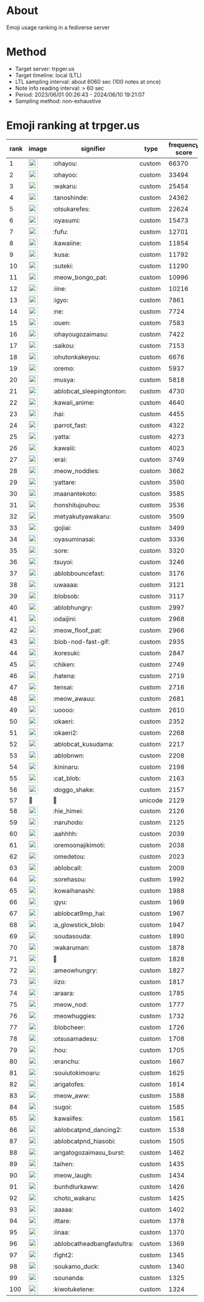 # About
Emoji usage ranking in a fediverse server

# Method
- Target server: trpger.us
- Target timeline: local (LTL)
- LTL sampling interval: about 6060 sec (100 notes at once)
- Note info reading interval: > 60 sec
- Period: 2023/06/01 00:26:43 - 2024/06/10 19:21:07 
- Sampling method: non-exhaustive

# Emoji ranking at trpger.us

|rank|image|signifier|type|frequency score|
|----|----|----|----|----|
|1|<img height="24" src="https://trpger.us/emoji/ohayou.webp">|:ohayou:|custom|66370|
|2|<img height="24" src="https://trpger.us/emoji/ohayoo.webp">|:ohayoo:|custom|33494|
|3|<img height="24" src="https://trpger.us/emoji/wakaru.webp">|:wakaru:|custom|25454|
|4|<img height="24" src="https://trpger.us/emoji/tanoshinde.webp">|:tanoshinde:|custom|24362|
|5|<img height="24" src="https://trpger.us/emoji/otsukarefes.webp">|:otsukarefes:|custom|22624|
|6|<img height="24" src="https://trpger.us/emoji/oyasumi.webp">|:oyasumi:|custom|15473|
|7|<img height="24" src="https://trpger.us/emoji/fufu.webp">|:fufu:|custom|12701|
|8|<img height="24" src="https://trpger.us/emoji/kawaiine.webp">|:kawaiine:|custom|11854|
|9|<img height="24" src="https://trpger.us/emoji/kusa.webp">|:kusa:|custom|11792|
|10|<img height="24" src="https://trpger.us/emoji/suteki.webp">|:suteki:|custom|11290|
|11|<img height="24" src="https://trpger.us/emoji/meow_bongo_pat.webp">|:meow_bongo_pat:|custom|10996|
|12|<img height="24" src="https://trpger.us/emoji/iine.webp">|:iine:|custom|10216|
|13|<img height="24" src="https://trpger.us/emoji/igyo.webp">|:igyo:|custom|7861|
|14|<img height="24" src="https://trpger.us/emoji/ne.webp">|:ne:|custom|7724|
|15|<img height="24" src="https://trpger.us/emoji/ouen.webp">|:ouen:|custom|7583|
|16|<img height="24" src="https://trpger.us/emoji/ohayougozaimasu.webp">|:ohayougozaimasu:|custom|7422|
|17|<img height="24" src="https://trpger.us/emoji/saikou.webp">|:saikou:|custom|7153|
|18|<img height="24" src="https://trpger.us/emoji/ohutonkakeyou.webp">|:ohutonkakeyou:|custom|6676|
|19|<img height="24" src="https://trpger.us/emoji/oremo.webp">|:oremo:|custom|5937|
|20|<img height="24" src="https://trpger.us/emoji/musya.webp">|:musya:|custom|5818|
|21|<img height="24" src="https://trpger.us/emoji/ablobcat_sleepingtonton.webp">|:ablobcat_sleepingtonton:|custom|4730|
|22|<img height="24" src="https://trpger.us/emoji/kawaii_anime.webp">|:kawaii_anime:|custom|4640|
|23|<img height="24" src="https://trpger.us/emoji/hai.webp">|:hai:|custom|4455|
|24|<img height="24" src="https://trpger.us/emoji/parrot_fast.webp">|:parrot_fast:|custom|4322|
|25|<img height="24" src="https://trpger.us/emoji/yatta.webp">|:yatta:|custom|4273|
|26|<img height="24" src="https://trpger.us/emoji/kawaiii.webp">|:kawaiii:|custom|4023|
|27|<img height="24" src="https://trpger.us/emoji/erai.webp">|:erai:|custom|3749|
|28|<img height="24" src="https://trpger.us/emoji/meow_noddies.webp">|:meow_noddies:|custom|3662|
|29|<img height="24" src="https://trpger.us/emoji/yattare.webp">|:yattare:|custom|3590|
|30|<img height="24" src="https://trpger.us/emoji/maanantekoto.webp">|:maanantekoto:|custom|3585|
|31|<img height="24" src="https://trpger.us/emoji/honshitujouhou.webp">|:honshitujouhou:|custom|3536|
|32|<img height="24" src="https://trpger.us/emoji/metyakutyawakaru.webp">|:metyakutyawakaru:|custom|3509|
|33|<img height="24" src="https://trpger.us/emoji/gojiai.webp">|:gojiai:|custom|3499|
|34|<img height="24" src="https://trpger.us/emoji/oyasuminasai.webp">|:oyasuminasai:|custom|3336|
|35|<img height="24" src="https://trpger.us/emoji/sore.webp">|:sore:|custom|3320|
|36|<img height="24" src="https://trpger.us/emoji/tsuyoi.webp">|:tsuyoi:|custom|3246|
|37|<img height="24" src="https://trpger.us/emoji/ablobbouncefast.webp">|:ablobbouncefast:|custom|3176|
|38|<img height="24" src="https://trpger.us/emoji/uwaaaa.webp">|:uwaaaa:|custom|3121|
|39|<img height="24" src="https://trpger.us/emoji/blobsob.webp">|:blobsob:|custom|3117|
|40|<img height="24" src="https://trpger.us/emoji/ablobhungry.webp">|:ablobhungry:|custom|2997|
|41|<img height="24" src="https://trpger.us/emoji/odaijini.webp">|:odaijini:|custom|2968|
|42|<img height="24" src="https://trpger.us/emoji/meow_floof_pat.webp">|:meow_floof_pat:|custom|2966|
|43|<img height="24" src="https://trpger.us/emoji/blob-nod-fast-gif.webp">|:blob-nod-fast-gif:|custom|2935|
|44|<img height="24" src="https://trpger.us/emoji/koresuki.webp">|:koresuki:|custom|2847|
|45|<img height="24" src="https://trpger.us/emoji/chiken.webp">|:chiken:|custom|2749|
|46|<img height="24" src="https://trpger.us/emoji/hatena.webp">|:hatena:|custom|2719|
|47|<img height="24" src="https://trpger.us/emoji/tensai.webp">|:tensai:|custom|2716|
|48|<img height="24" src="https://trpger.us/emoji/meow_awauu.webp">|:meow_awauu:|custom|2681|
|49|<img height="24" src="https://trpger.us/emoji/uoooo.webp">|:uoooo:|custom|2610|
|50|<img height="24" src="https://trpger.us/emoji/okaeri.webp">|:okaeri:|custom|2352|
|51|<img height="24" src="https://trpger.us/emoji/okaeri2.webp">|:okaeri2:|custom|2268|
|52|<img height="24" src="https://trpger.us/emoji/ablobcat_kusudama.webp">|:ablobcat_kusudama:|custom|2217|
|53|<img height="24" src="https://trpger.us/emoji/ablobnwn.webp">|:ablobnwn:|custom|2208|
|54|<img height="24" src="https://trpger.us/emoji/kininaru.webp">|:kininaru:|custom|2198|
|55|<img height="24" src="https://trpger.us/emoji/cat_blob.webp">|:cat_blob:|custom|2163|
|56|<img height="24" src="https://trpger.us/emoji/doggo_shake.webp">|:doggo_shake:|custom|2157|
|57|🍮|🍮|unicode|2129|
|58|<img height="24" src="https://trpger.us/emoji/hie_himei.webp">|:hie_himei:|custom|2126|
|59|<img height="24" src="https://trpger.us/emoji/naruhodo.webp">|:naruhodo:|custom|2125|
|60|<img height="24" src="https://trpger.us/emoji/aahhhh.webp">|:aahhhh:|custom|2039|
|61|<img height="24" src="https://trpger.us/emoji/oremoonajikimoti.webp">|:oremoonajikimoti:|custom|2038|
|62|<img height="24" src="https://trpger.us/emoji/omedetou.webp">|:omedetou:|custom|2023|
|63|<img height="24" src="https://trpger.us/emoji/ablobcall.webp">|:ablobcall:|custom|2009|
|64|<img height="24" src="https://trpger.us/emoji/sorehasou.webp">|:sorehasou:|custom|1992|
|65|<img height="24" src="https://trpger.us/emoji/kowaihanashi.webp">|:kowaihanashi:|custom|1988|
|66|<img height="24" src="https://trpger.us/emoji/gyu.webp">|:gyu:|custom|1969|
|67|<img height="24" src="https://trpger.us/emoji/ablobcat9mp_hai.webp">|:ablobcat9mp_hai:|custom|1967|
|68|<img height="24" src="https://trpger.us/emoji/a_glowstick_blob.webp">|:a_glowstick_blob:|custom|1947|
|69|<img height="24" src="https://trpger.us/emoji/soudasouda.webp">|:soudasouda:|custom|1890|
|70|<img height="24" src="https://trpger.us/emoji/wakaruman.webp">|:wakaruman:|custom|1878|
|71|<img height="24" src="https://trpger.us/emoji/birthday.webp">|:birthday:|custom|1828|
|72|<img height="24" src="https://trpger.us/emoji/ameowhungry.webp">|:ameowhungry:|custom|1827|
|73|<img height="24" src="https://trpger.us/emoji/iizo.webp">|:iizo:|custom|1817|
|74|<img height="24" src="https://trpger.us/emoji/araara.webp">|:araara:|custom|1785|
|75|<img height="24" src="https://trpger.us/emoji/meow_nod.webp">|:meow_nod:|custom|1777|
|76|<img height="24" src="https://trpger.us/emoji/meowhuggies.webp">|:meowhuggies:|custom|1732|
|77|<img height="24" src="https://trpger.us/emoji/blobcheer.webp">|:blobcheer:|custom|1726|
|78|<img height="24" src="https://trpger.us/emoji/otsusamadesu.webp">|:otsusamadesu:|custom|1708|
|79|<img height="24" src="https://trpger.us/emoji/hou.webp">|:hou:|custom|1705|
|80|<img height="24" src="https://trpger.us/emoji/eranchu.webp">|:eranchu:|custom|1667|
|81|<img height="24" src="https://trpger.us/emoji/souiutokimoaru.webp">|:souiutokimoaru:|custom|1625|
|82|<img height="24" src="https://trpger.us/emoji/arigatofes.webp">|:arigatofes:|custom|1614|
|83|<img height="24" src="https://trpger.us/emoji/meow_aww.webp">|:meow_aww:|custom|1588|
|84|<img height="24" src="https://trpger.us/emoji/sugoi.webp">|:sugoi:|custom|1585|
|85|<img height="24" src="https://trpger.us/emoji/kawaiifes.webp">|:kawaiifes:|custom|1581|
|86|<img height="24" src="https://trpger.us/emoji/ablobcatpnd_dancing2.webp">|:ablobcatpnd_dancing2:|custom|1538|
|87|<img height="24" src="https://trpger.us/emoji/ablobcatpnd_hiasobi.webp">|:ablobcatpnd_hiasobi:|custom|1505|
|88|<img height="24" src="https://trpger.us/emoji/arigatogozaimasu_burst.webp">|:arigatogozaimasu_burst:|custom|1462|
|89|<img height="24" src="https://trpger.us/emoji/taihen.webp">|:taihen:|custom|1435|
|90|<img height="24" src="https://trpger.us/emoji/meow_laugh.webp">|:meow_laugh:|custom|1434|
|91|<img height="24" src="https://trpger.us/emoji/bunhdlurkaww.webp">|:bunhdlurkaww:|custom|1426|
|92|<img height="24" src="https://trpger.us/emoji/choto_wakaru.webp">|:choto_wakaru:|custom|1425|
|93|<img height="24" src="https://trpger.us/emoji/aaaaa.webp">|:aaaaa:|custom|1402|
|94|<img height="24" src="https://trpger.us/emoji/ittare.webp">|:ittare:|custom|1378|
|95|<img height="24" src="https://trpger.us/emoji/iinaa.webp">|:iinaa:|custom|1370|
|96|<img height="24" src="https://trpger.us/emoji/ablobcatheadbangfastultra.webp">|:ablobcatheadbangfastultra:|custom|1369|
|97|<img height="24" src="https://trpger.us/emoji/fight2.webp">|:fight2:|custom|1345|
|98|<img height="24" src="https://trpger.us/emoji/soukamo_duck.webp">|:soukamo_duck:|custom|1340|
|99|<img height="24" src="https://trpger.us/emoji/sounanda.webp">|:sounanda:|custom|1325|
|100|<img height="24" src="https://trpger.us/emoji/kiwotuketene.webp">|:kiwotuketene:|custom|1324|
